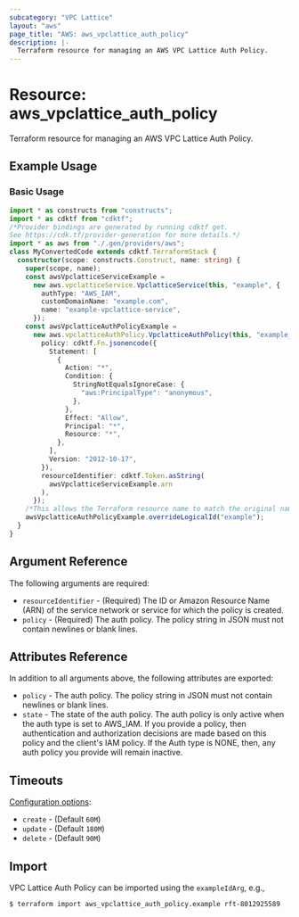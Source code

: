 ```yaml
---
subcategory: "VPC Lattice"
layout: "aws"
page_title: "AWS: aws_vpclattice_auth_policy"
description: |-
  Terraform resource for managing an AWS VPC Lattice Auth Policy.
---
```


# Resource: aws_vpclattice_auth_policy

Terraform resource for managing an AWS VPC Lattice Auth Policy.

## Example Usage

### Basic Usage

```typescript
import * as constructs from "constructs";
import * as cdktf from "cdktf";
/*Provider bindings are generated by running cdktf get.
See https://cdk.tf/provider-generation for more details.*/
import * as aws from "./.gen/providers/aws";
class MyConvertedCode extends cdktf.TerraformStack {
  constructor(scope: constructs.Construct, name: string) {
    super(scope, name);
    const awsVpclatticeServiceExample =
      new aws.vpclatticeService.VpclatticeService(this, "example", {
        authType: "AWS_IAM",
        customDomainName: "example.com",
        name: "example-vpclattice-service",
      });
    const awsVpclatticeAuthPolicyExample =
      new aws.vpclatticeAuthPolicy.VpclatticeAuthPolicy(this, "example_1", {
        policy: cdktf.Fn.jsonencode({
          Statement: [
            {
              Action: "*",
              Condition: {
                StringNotEqualsIgnoreCase: {
                  "aws:PrincipalType": "anonymous",
                },
              },
              Effect: "Allow",
              Principal: "*",
              Resource: "*",
            },
          ],
          Version: "2012-10-17",
        }),
        resourceIdentifier: cdktf.Token.asString(
          awsVpclatticeServiceExample.arn
        ),
      });
    /*This allows the Terraform resource name to match the original name. You can remove the call if you don't need them to match.*/
    awsVpclatticeAuthPolicyExample.overrideLogicalId("example");
  }
}

```

## Argument Reference

The following arguments are required:

* `resourceIdentifier` - (Required) The ID or Amazon Resource Name (ARN) of the service network or service for which the policy is created.
* `policy` - (Required) The auth policy. The policy string in JSON must not contain newlines or blank lines.

## Attributes Reference

In addition to all arguments above, the following attributes are exported:

* `policy` - The auth policy. The policy string in JSON must not contain newlines or blank lines.
* `state` - The state of the auth policy. The auth policy is only active when the auth type is set to AWS_IAM. If you provide a policy, then authentication and authorization decisions are made based on this policy and the client's IAM policy. If the Auth type is NONE, then, any auth policy you provide will remain inactive.

## Timeouts

[Configuration options](https://developer.hashicorp.com/terraform/language/resources/syntax#operation-timeouts):

* `create` - (Default `60M`)
* `update` - (Default `180M`)
* `delete` - (Default `90M`)

## Import

VPC Lattice Auth Policy can be imported using the `exampleIdArg`, e.g.,

```
$ terraform import aws_vpclattice_auth_policy.example rft-8012925589
```

<!-- cache-key: cdktf-0.17.0-pre.15 input-97f1ddcc6d539bd9cc8fdb132ef69de42a0b35ac7e00b27c05b04d792fb50fc3 -->